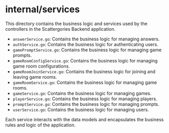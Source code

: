 # internal/services

This directory contains the business logic and services used by the controllers in the Scattergories Backend application.

- `answerService.go`: Contains the business logic for managing answers.
- `authService.go`: Contains the business logic for authenticating users.
- `gamePromptService.go`: Contains the business logic for managing game prompts.
- `gameRoomConfigService.go`: Contains the business logic for managing game room configurations.
- `gameRoomJoinService.go`: Contains the business logic for joining and leaving game rooms.
- `gameRoomService.go`: Contains the business logic for managing game rooms.
- `gameService.go`: Contains the business logic for managing games.
- `playerService.go`: Contains the business logic for managing players.
- `promptService.go`: Contains the business logic for managing prompts.
- `userService.go`: Contains the business logic for managing users.

Each service interacts with the data models and encapsulates the business rules and logic of the application.
